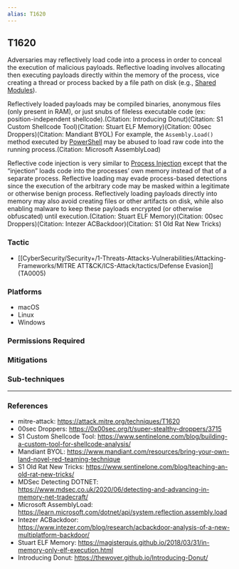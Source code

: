 ```yaml
---
alias: T1620
---
```


## T1620

Adversaries may reflectively load code into a process in order to conceal the execution of malicious payloads. Reflective loading involves allocating then executing payloads directly within the memory of the process, vice creating a thread or process backed by a file path on disk (e.g., [Shared Modules](https://attack.mitre.org/techniques/T1129)).

Reflectively loaded payloads may be compiled binaries, anonymous files (only present in RAM), or just snubs of fileless executable code (ex: position-independent shellcode).(Citation: Introducing Donut)(Citation: S1 Custom Shellcode Tool)(Citation: Stuart ELF Memory)(Citation: 00sec Droppers)(Citation: Mandiant BYOL) For example, the `Assembly.Load()` method executed by [PowerShell](https://attack.mitre.org/techniques/T1059/001) may be abused to load raw code into the running process.(Citation: Microsoft AssemblyLoad)

Reflective code injection is very similar to [Process Injection](https://attack.mitre.org/techniques/T1055) except that the “injection” loads code into the processes’ own memory instead of that of a separate process. Reflective loading may evade process-based detections since the execution of the arbitrary code may be masked within a legitimate or otherwise benign process. Reflectively loading payloads directly into memory may also avoid creating files or other artifacts on disk, while also enabling malware to keep these payloads encrypted (or otherwise obfuscated) until execution.(Citation: Stuart ELF Memory)(Citation: 00sec Droppers)(Citation: Intezer ACBackdoor)(Citation: S1 Old Rat New Tricks)


### Tactic
- [[CyberSecurity/Security+/1-Threats-Attacks-Vulnerabilities/Attacking-Frameworks/MITRE ATT&CK/ICS-Attack/tactics/Defense Evasion]] (TA0005)

### Platforms
- macOS
- Linux
- Windows

### Permissions Required

### Mitigations

### Sub-techniques


---
### References

- mitre-attack: https://attack.mitre.org/techniques/T1620
- 00sec Droppers: https://0x00sec.org/t/super-stealthy-droppers/3715
- S1 Custom Shellcode Tool: https://www.sentinelone.com/blog/building-a-custom-tool-for-shellcode-analysis/
- Mandiant BYOL: https://www.mandiant.com/resources/bring-your-own-land-novel-red-teaming-technique
- S1 Old Rat New Tricks: https://www.sentinelone.com/blog/teaching-an-old-rat-new-tricks/
- MDSec Detecting DOTNET: https://www.mdsec.co.uk/2020/06/detecting-and-advancing-in-memory-net-tradecraft/
- Microsoft AssemblyLoad: https://learn.microsoft.com/dotnet/api/system.reflection.assembly.load
- Intezer ACBackdoor: https://www.intezer.com/blog/research/acbackdoor-analysis-of-a-new-multiplatform-backdoor/
- Stuart ELF Memory: https://magisterquis.github.io/2018/03/31/in-memory-only-elf-execution.html
- Introducing Donut: https://thewover.github.io/Introducing-Donut/
